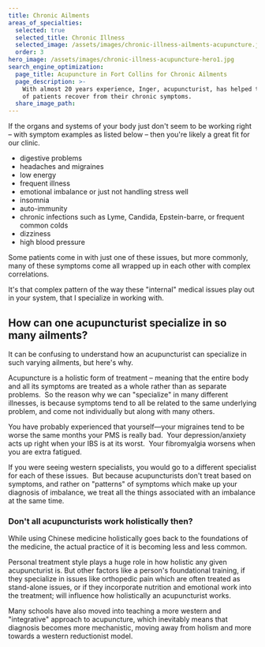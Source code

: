 ```yaml
---
title: Chronic Ailments
areas_of_specialties:
  selected: true
  selected_title: Chronic Illness
  selected_image: /assets/images/chronic-illness-ailments-acupuncture.jpg
  order: 3
hero_image: /assets/images/chronic-illness-acupuncture-hero1.jpg
search_engine_optimization:
  page_title: Acupuncture in Fort Collins for Chronic Ailments
  page_description: >-
    With almost 20 years experience, Inger, acupuncturist, has helped thousands
    of patients recover from their chronic symptoms.
  share_image_path:
---
```


If the organs and systems of your body just don't seem to be working right – with symptom examples as listed below – then you're likely a great fit for our clinic.

* digestive problems
* headaches and migraines
* low energy
* frequent illness
* emotional imbalance or just not handling stress well
* insomnia
* auto-immunity
* chronic infections such as Lyme, Candida, Epstein-barre, or frequent common colds
* dizziness
* high blood pressure

Some patients come in with just one of these issues, but more commonly, many of these symptoms come all wrapped up in each other with complex correlations.

It's that complex pattern of the way these "internal" medical issues play out in your system, that I specialize in working with.

## How can one acupuncturist specialize in so many ailments?

It can be confusing to understand how an acupuncturist can specialize in such varying ailments, but here's why.

Acupuncture is a holistic form of treatment – meaning that the entire body and all its symptoms are treated as a whole rather than as separate problems.  So the reason why we can "specialize" in many different illnesses, is because symptoms tend to all be related to the same underlying problem, and come not individually but along with many others.

You have probably experienced that yourself—your migraines tend to be worse the same months your PMS is really bad.  Your depression/anxiety acts up right when your IBS is at its worst.  Your fibromyalgia worsens when you are extra fatigued.

If you were seeing western specialists, you would go to a different specialist for each of these issues.  But because acupuncturists don't treat based on symptoms, and rather on "patterns" of symptoms which make up your diagnosis of imbalance, we treat all the things associated with an imbalance at the same time.  

### Don't all acupuncturists work holistically then?

While using Chinese medicine holistically goes back to the foundations of the medicine, the actual practice of it is becoming less and less common.

Personal treatment style plays a huge role in how holistic any given acupuncturist is. But other factors like a person's foundational training, if they specialize in issues like orthopedic pain which are often treated as stand-alone issues, or if they incorporate nutrition and emotional work into the treatment; will influence how holistically an acupuncturist works.

Many schools have also moved into teaching a more western and "integrative" approach to acupuncture, which inevitably means that diagnosis becomes more mechanistic, moving away from holism and more towards a western reductionist model.